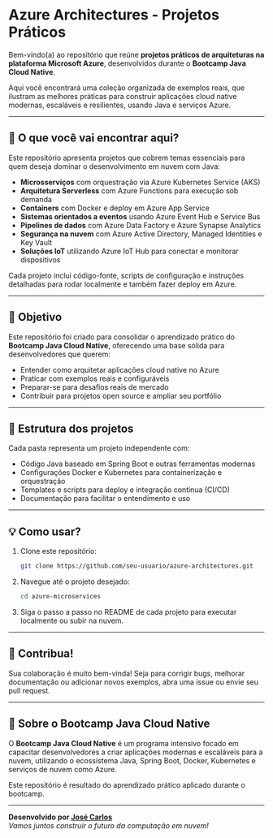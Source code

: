# Azure Architectures - Projetos Práticos

Bem-vindo(a) ao repositório que reúne **projetos práticos de arquiteturas na plataforma Microsoft Azure**, desenvolvidos durante o **Bootcamp Java Cloud Native**.  

Aqui você encontrará uma coleção organizada de exemplos reais, que ilustram as melhores práticas para construir aplicações cloud native modernas, escaláveis e resilientes, usando Java e serviços Azure.

---

## 🚀 O que você vai encontrar aqui?

Este repositório apresenta projetos que cobrem temas essenciais para quem deseja dominar o desenvolvimento em nuvem com Java:

- **Microsserviços** com orquestração via Azure Kubernetes Service (AKS)  
- **Arquitetura Serverless** com Azure Functions para execução sob demanda  
- **Containers** com Docker e deploy em Azure App Service  
- **Sistemas orientados a eventos** usando Azure Event Hub e Service Bus  
- **Pipelines de dados** com Azure Data Factory e Azure Synapse Analytics  
- **Segurança na nuvem** com Azure Active Directory, Managed Identities e Key Vault  
- **Soluções IoT** utilizando Azure IoT Hub para conectar e monitorar dispositivos  

Cada projeto inclui código-fonte, scripts de configuração e instruções detalhadas para rodar localmente e também fazer deploy em Azure.

---

## 🎯 Objetivo

Este repositório foi criado para consolidar o aprendizado prático do **Bootcamp Java Cloud Native**, oferecendo uma base sólida para desenvolvedores que querem:

- Entender como arquitetar aplicações cloud native no Azure  
- Praticar com exemplos reais e configuráveis  
- Preparar-se para desafios reais de mercado  
- Contribuir para projetos open source e ampliar seu portfólio  

---

## 📂 Estrutura dos projetos

Cada pasta representa um projeto independente com:

- Código Java baseado em Spring Boot e outras ferramentas modernas  
- Configurações Docker e Kubernetes para containerização e orquestração  
- Templates e scripts para deploy e integração contínua (CI/CD)  
- Documentação para facilitar o entendimento e uso  

---

## 💡 Como usar?

1. Clone este repositório:  
   ```bash
   git clone https://github.com/seu-usuario/azure-architectures.git
   ```  
2. Navegue até o projeto desejado:  
   ```bash
   cd azure-microservices
   ```  
3. Siga o passo a passo no README de cada projeto para executar localmente ou subir na nuvem.

---

## 🤝 Contribua!

Sua colaboração é muito bem-vinda! Seja para corrigir bugs, melhorar documentação ou adicionar novos exemplos, abra uma issue ou envie seu pull request.

---

## 📣 Sobre o Bootcamp Java Cloud Native

O **Bootcamp Java Cloud Native** é um programa intensivo focado em capacitar desenvolvedores a criar aplicações modernas e escaláveis para a nuvem, utilizando o ecossistema Java, Spring Boot, Docker, Kubernetes e serviços de nuvem como Azure.

Este repositório é resultado do aprendizado prático aplicado durante o bootcamp.

---

**Desenvolvido por [José Carlos](https://www.dio.me/users/carlosiilva66)**  
*Vamos juntos construir o futuro da computação em nuvem!*
